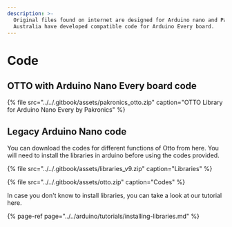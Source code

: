 ```yaml
---
description: >-
  Original files found on internet are designed for Arduino nano and Pakronics
  Australia have developed compatible code for Arduino Every board.
---
```


# Code

## OTTO with Arduino Nano Every board code

{% file src="../../.gitbook/assets/pakronics\_otto.zip" caption="OTTO Library for Arduino Nano Every by Pakronics" %}

## Legacy Arduino Nano code

You can download the codes for different functions of Otto from here. You will need to install the libraries in arduino before using the codes provided. 

{% file src="../../.gitbook/assets/libraries\_v9.zip" caption="Libraries" %}

{% file src="../../.gitbook/assets/otto.zip" caption="Codes" %}

In case you don't know to install libraries, you can take a look at our tutorial here.

{% page-ref page="../../arduino/tutorials/installing-libraries.md" %}





